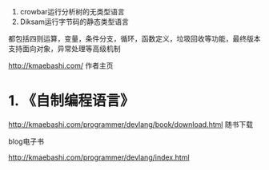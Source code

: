 



1. crowbar运行分析树的无类型语言
2. Diksam运行字节码的静态类型语言

都包括四则运算，变量，条件分支，循环，函数定义，垃圾回收等功能，最终版本支持面向对象，异常处理等高级机制


http://kmaebashi.com/
作者主页



# 1. 《自制编程语言》


http://kmaebashi.com/programmer/devlang/book/download.html
随书下载









blog电子书

http://kmaebashi.com/programmer/devlang/index.html































































































































































































































































































































































































































































































